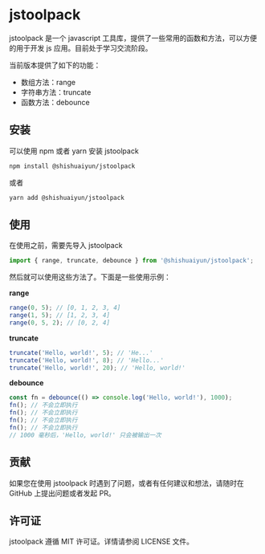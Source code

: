 # jstoolpack

jstoolpack 是一个 javascript 工具库，提供了一些常用的函数和方法，可以方便的用于开发 js 应用。目前处于学习交流阶段。

当前版本提供了如下的功能：

- 数组方法：range
- 字符串方法：truncate
- 函数方法：debounce

## 安装

可以使用 npm 或者 yarn 安装 jstoolpack

```bash
npm install @shishuaiyun/jstoolpack
```

或者

```bash
yarn add @shishuaiyun/jstoolpack
```



## 使用

在使用之前，需要先导入 jstoolpack

```js
import { range, truncate, debounce } from '@shishuaiyun/jstoolpack';
```

然后就可以使用这些方法了。下面是一些使用示例：

**range**
```js
range(0, 5); // [0, 1, 2, 3, 4]
range(1, 5); // [1, 2, 3, 4]
range(0, 5, 2); // [0, 2, 4]
```

**truncate**
```js
truncate('Hello, world!', 5); // 'He...'
truncate('Hello, world!', 8); // 'Hello...'
truncate('Hello, world!', 20); // 'Hello, world!'
```

**debounce**
```js
const fn = debounce(() => console.log('Hello, world!'), 1000);
fn(); // 不会立即执行
fn(); // 不会立即执行
fn(); // 不会立即执行
fn(); // 不会立即执行
// 1000 毫秒后，'Hello, world!' 只会被输出一次
```



## 贡献

如果您在使用 jstoolpack 时遇到了问题，或者有任何建议和想法，请随时在 GitHub 上提出问题或者发起 PR。



## 许可证

jstoolpack 遵循 MIT 许可证。详情请参阅 LICENSE 文件。
